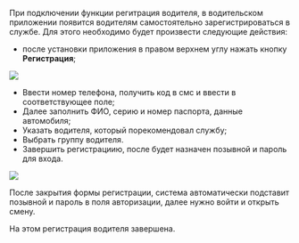 При подключении функции регитрация водителя, в водительском приложении появится водителям самостоятельно зарегистрироваться в службе. Для этого необходимо будет произвести следующие действия:

* после установки приложения в правом верхнем углу нажать кнопку **Регистрация**;

![](https://txcloud.atlassian.net/wiki/download/thumbnails/356057102/image-20210607-131622.png?version=1&modificationDate=1623071784927&cacheVersion=1&api=v2&width=319&height=196)

* Ввести номер телефона, получить код в смс и ввести в соответствующее поле;
* Далее заполнить ФИО, серию и номер паспорта, данные автомобиля;
* Указать водителя, который порекомендовал службу;
* Выбрать группу водителя.
* Завершить регистрациию, после будет назначен позывной и пароль для входа.

![](https://txcloud.atlassian.net/wiki/download/thumbnails/356057102/image-20210607-133056.png?version=1&modificationDate=1623072658864&cacheVersion=1&api=v2&width=226&height=453)

После закрытия формы регистрации, система автоматически подставит позывной и пароль в поля авторизации, далее нужно войти и открыть смену.

На этом регистрация водителя завершена.
